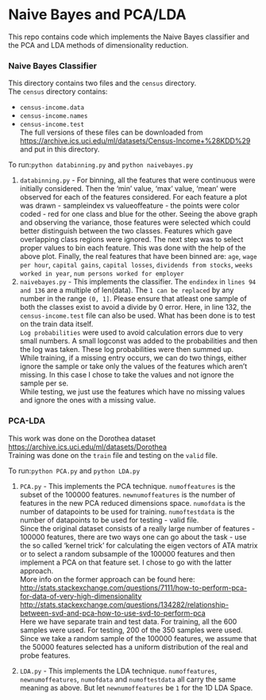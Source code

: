 # Naive Bayes and PCA/LDA

This repo contains code which implements the Naive Bayes classifier and the PCA and LDA methods of dimensionality reduction.  

### Naive Bayes Classifier  

This directory contains two files and the `census` directory.  
The `census` directory contains:  
- `census-income.data`  
- `census-income.names`  
- `census-income.test`  
The full versions of these files can be downloaded from <https://archive.ics.uci.edu/ml/datasets/Census-Income+%28KDD%29> and put in this directory.  

To run:`python databinning.py` and `python naivebayes.py`  

1. `databinning.py` - For binning, all the features that were continuous were initially considered. Then the ‘min’ value, ‘max’ value, ‘mean’ were observed for each of the features considered. For each feature a plot was drawn - sampleindex vs valueoffeature - the points were color coded - red for one class and blue for the other. Seeing the above graph and observing the variance, those features were selected which could better distinguish between the two classes. Features which gave overlapping class regions were ignored. The next step was to select proper values to bin each feature. This was done with the help of the above plot. Finally, the real features that have been binned are: `age`,  `wage per hour`, `capital gains`, `capital losses`, `dividends from stocks`, `weeks worked in year`, `num persons worked for employer`  
2. `naivebayes.py` - This implements the classifier. The `endindex` in `lines 94 and 136` are a multiple of len(data). The `1 can be replaced` by any number in the range `(0, 1]`. Please ensure that atleast one sample of both the classes exist to avoid a divide by 0 error. Here, in line 132, the `census-income.test` file can also be used. What has been done is to test on the train data itself.  
`Log probabilities` were used to avoid calculation errors due to very small numbers. A small logconst was added to the probabilities and then the log was taken. These log probabilities were then summed up.  
While training, if a missing entry occurs, we can do two things, either ignore the sample or take only the values of the features which aren’t missing. In this case I chose to take the values and not ignore the sample per se.  
While testing, we just use the features which have no missing values and ignore the ones with a missing value.  

### PCA-LDA

This work was done on the Dorothea dataset <https://archive.ics.uci.edu/ml/datasets/Dorothea>  
Training was done on the `train` file and testing on the `valid` file.

To run:`python PCA.py` and `python LDA.py`  

1. `PCA.py` - This implements the PCA technique. `numoffeatures` is the subset of the 100000 features. `newnumoffeatures` is the number of features in the new PCA reduced dimensions space.
`numofdata` is the number of datapoints to be used for training. `numoftestdata` is the number of datapoints to be used for testing - valid file.  
Since the original dataset consists of a really large number of features - 100000 features, there are two ways one can go about the task - use the so called ‘kernel trick’ for calculating the eigen vectors of ATA matrix or to select a random subsample of the 100000 features and then implement a PCA on that feature set. I chose to go with the latter approach.  
More info on the former approach can be found here:  
<http://stats.stackexchange.com/questions/7111/how-to-perform-pca-for-data-of-very-high-dimensionality>  
<http://stats.stackexchange.com/questions/134282/relationship-between-svd-and-pca-how-to-use-svd-to-perform-pca>  
Here we have separate train and test data. For training, all the 600 samples were used. For testing, 200 of the 350 samples were used.  
Since we take a random sample of the 100000 features, we assume that the 50000 features selected has a uniform distribution of the real and probe features.  

2. `LDA.py` - This implements the LDA technique. `numoffeatures`, `newnumoffeatures`, `numofdata` and `numoftestdata` all carry the same meaning as above. But let `newnumoffeatures` be `1` for the 1D LDA Space.
